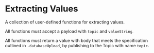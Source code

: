 # Extracting Values
A collection of user-defined functions for extracting values.

All functions must accept a payload with `topic` and `valueString`.

All functions must return a value with body that meets the specification outlined in `.databaseUpload`, by publishing to the Topic with name `topic`. 